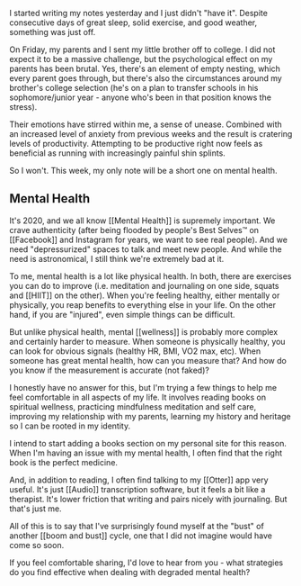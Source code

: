 I started writing my notes yesterday and I just didn't "have it". Despite consecutive days of great sleep, solid exercise, and good weather, something was just off.

On Friday, my parents and I sent my little brother off to college. I did not expect it to be a massive challenge, but the psychological effect on my parents has been brutal. Yes, there's an element of empty nesting, which every parent goes through, but there's also the circumstances around my brother's college selection (he's on a plan to transfer schools in his sophomore/junior year - anyone who's been in that position knows the stress).

Their emotions have stirred within me, a sense of unease. Combined with an increased level of anxiety from previous weeks and the result is cratering levels of productivity. Attempting to be productive right now feels as beneficial as running with increasingly painful shin splints.

So I won't. This week, my only note will be a short one on mental health.

## Mental Health

It's 2020, and we all know [[Mental Health]] is supremely important. We crave authenticity (after being flooded by people's Best Selves™ on [[Facebook]] and Instagram for years, we want to see real people). And we need "depressurized" spaces to talk and meet new people. And while the need is astronomical, I still think we're extremely bad at it.

To me, mental health is a lot like physical health. In both, there are exercises you can do to improve (i.e. meditation and journaling on one side, squats and [[HIIT]] on the other). When you're feeling healthy, either mentally or physically, you reap benefits to everything else in your life. On the other hand, if you are "injured", even simple things can be difficult. 

But unlike physical health, mental [[wellness]] is probably more complex and certainly harder to measure. When someone is physically healthy, you can look for obvious signals (healthy HR, BMI, VO2 max, etc). When someone has great mental health, how can you measure that? And how do you know if the measurement is accurate (not faked)?

I honestly have no answer for this, but I'm trying a few things to help me feel comfortable in all aspects of my life. It involves reading books on spiritual wellness, practicing mindfulness meditation and self care, improving my relationship with my parents, learning my history and heritage so I can be rooted in my identity. 

I intend to start adding a books section on my personal site for this reason. When I'm having an issue with my mental health, I often find that the right book is the perfect medicine.

And, in addition to reading, I often find talking to my [[Otter]] app very useful. It's just [[Audio]] transcription software, but it feels a bit like a therapist. It's lower friction that writing and pairs nicely with journaling. But that's just me.

All of this is to say that I've surprisingly found myself at the "bust" of another [[boom and bust]] cycle, one that I did not imagine would have come so soon.

If you feel comfortable sharing, I'd love to hear from you - what strategies do you find effective when dealing with degraded mental health?


